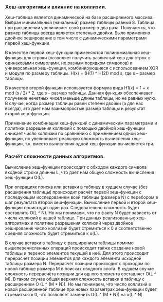 ﻿### Хеш-алгоритмы и влияние на коллизии.


Хеш-таблица является динамической на базе расширяемого массива. Выбран минимальный (начальный) размер таблицы равный 8. Таблица при расширении увеличивает свой размер в два раза. Получается, что размер таблицы всегда является степенью двойки. Было применено двойное хеширование в том числе с динамическими параметрами первой хеш-функции.

В качестве первой хеш-функции применяются полиномиальная хеш-функция для строки (позволяет получить различный хеш для строк с одинаковыми символами, но разным порядком символов) и универсальная хеш-функция, комбинирующиеся с использованием XOR и модуля по размеру таблицы. H(x) = (H(1) ^ H(2)) mod s, где s – размер таблицы.

В качестве второй функции используется формула вида H1(x) = 1 + x mod (s / 2) * 2, где s – размер таблицы. Данная функция обеспечивает получение нечетных чисел меньше длины таблицы, но не равных нулю. В случае, когда размер таблицы равен степени двойки (а для нас всегда), это дает нам взаимопростые размер таблицы и результат второй хеш-функции.

Применение комбинации хеш-функций с динамическим параметрами и политики разрешения коллизий с помощью двойной хеш-функции снижает число коллизий по сравнению с применением одной хеш-функции, но увеличивает реальную сложность вычисления хеш-функции, т.к. вместо вычисления одной хеш функции вычисляется три.

### Расчёт сложности данных алгоритмов.


Вычисление хеш-функции происходит с обходом каждого символа входной строки длинны L, что даёт нам общую сложность вычисления хеш-функции O(L). 

При операциях поиска или вставки в таблицу в худшем случае (без расширения таблицы) происходит расчёт первой хеш-функции с последующем исследованием всей таблицы (размера N) с перебором в шаг результата второй хеш-функции. Вычисление первой и второй хеш-функции происходят один раз. Следовательно сложность будет составлять O(L ^ N). Но мы понимаем, что по факту N будет зависеть от числа коллизий в нашей таблице. При данных реализованных хеш-алгоритмах и политике разрешения коллизий через двойное хеширование число коллизий будет стремиться к 0 и соответственно средняя сложность будет стремиться к o(L).

В случае вставки в таблицу с расширением таблицы помимо вышеперечисленных операций происходит также создание новой таблицы и перенос элементов текущей в неё. Для этого происходит перерасчёт позиции элементов для каждого элемента исходной таблицы размера N. Перерасчёт позиции происходит с проходом по новой таблице размера M в поисках сводного слота. В худшем случае сложность перерасчёта позиции для одного элемента составляет O(L ^ M). В таком случае общая верхняя сложность вставки в таблицу с расширением O (L ^ (M * N)). Но мы понимаем, что число коллизий в новой расширенной таблице при новых параметрах хеш-функции будет стремиться к 0, что позволяет заменить O(L ^ (M * N)) на o(L ^ N).